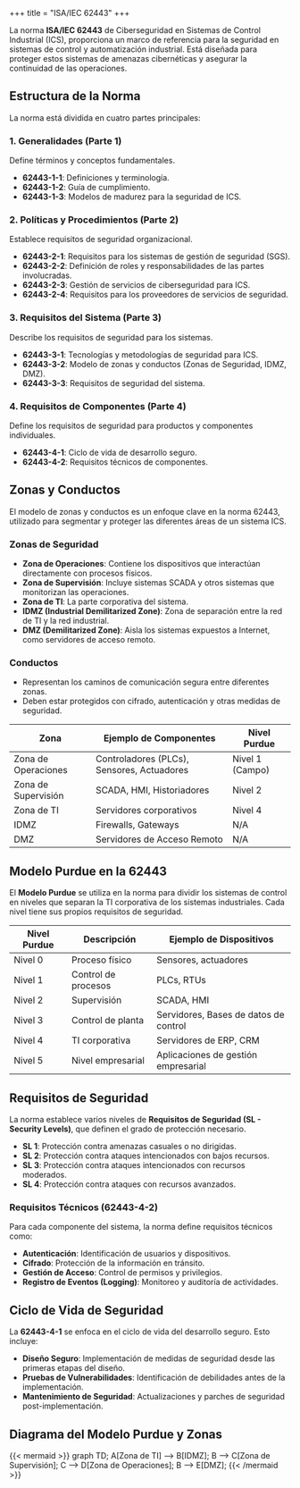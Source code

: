 +++
title = "ISA/IEC 62443"
+++

La norma **ISA/IEC 62443** de Ciberseguridad en Sistemas de Control Industrial (ICS), proporciona un marco de referencia para la seguridad en sistemas de control y automatización industrial. Está diseñada para proteger estos sistemas de amenazas cibernéticas y asegurar la continuidad de las operaciones.

## Estructura de la Norma

La norma está dividida en cuatro partes principales:

### 1. Generalidades (Parte 1)
Define términos y conceptos fundamentales.

- **62443-1-1**: Definiciones y terminología.
- **62443-1-2**: Guía de cumplimiento.
- **62443-1-3**: Modelos de madurez para la seguridad de ICS.

### 2. Políticas y Procedimientos (Parte 2)
Establece requisitos de seguridad organizacional.

- **62443-2-1**: Requisitos para los sistemas de gestión de seguridad (SGS).
- **62443-2-2**: Definición de roles y responsabilidades de las partes involucradas.
- **62443-2-3**: Gestión de servicios de ciberseguridad para ICS.
- **62443-2-4**: Requisitos para los proveedores de servicios de seguridad.

### 3. Requisitos del Sistema (Parte 3)
Describe los requisitos de seguridad para los sistemas.

- **62443-3-1**: Tecnologías y metodologías de seguridad para ICS.
- **62443-3-2**: Modelo de zonas y conductos (Zonas de Seguridad, IDMZ, DMZ).
- **62443-3-3**: Requisitos de seguridad del sistema.

### 4. Requisitos de Componentes (Parte 4)
Define los requisitos de seguridad para productos y componentes individuales.

- **62443-4-1**: Ciclo de vida de desarrollo seguro.
- **62443-4-2**: Requisitos técnicos de componentes.

## Zonas y Conductos

El modelo de zonas y conductos es un enfoque clave en la norma 62443, utilizado para segmentar y proteger las diferentes áreas de un sistema ICS.

### Zonas de Seguridad

- **Zona de Operaciones**: Contiene los dispositivos que interactúan directamente con procesos físicos.
- **Zona de Supervisión**: Incluye sistemas SCADA y otros sistemas que monitorizan las operaciones.
- **Zona de TI**: La parte corporativa del sistema.
- **IDMZ (Industrial Demilitarized Zone)**: Zona de separación entre la red de TI y la red industrial.
- **DMZ (Demilitarized Zone)**: Aisla los sistemas expuestos a Internet, como servidores de acceso remoto.

### Conductos

- Representan los caminos de comunicación segura entre diferentes zonas.
- Deben estar protegidos con cifrado, autenticación y otras medidas de seguridad.

| Zona                  | Ejemplo de Componentes                     | Nivel Purdue    |
|-----------------------|--------------------------------------------|----------------|
| Zona de Operaciones    | Controladores (PLCs), Sensores, Actuadores | Nivel 1 (Campo)|
| Zona de Supervisión    | SCADA, HMI, Historiadores                  | Nivel 2        |
| Zona de TI             | Servidores corporativos                    | Nivel 4        |
| IDMZ                   | Firewalls, Gateways                        | N/A            |
| DMZ                    | Servidores de Acceso Remoto                | N/A            |

## Modelo Purdue en la 62443

El **Modelo Purdue** se utiliza en la norma para dividir los sistemas de control en niveles que separan la TI corporativa de los sistemas industriales. Cada nivel tiene sus propios requisitos de seguridad.

| Nivel Purdue          | Descripción                                           | Ejemplo de Dispositivos                  |
|-----------------------|-------------------------------------------------------|------------------------------------------|
| Nivel 0               | Proceso físico                                        | Sensores, actuadores                     |
| Nivel 1               | Control de procesos                                   | PLCs, RTUs                               |
| Nivel 2               | Supervisión                                           | SCADA, HMI                               |
| Nivel 3               | Control de planta                                     | Servidores, Bases de datos de control    |
| Nivel 4               | TI corporativa                                        | Servidores de ERP, CRM                   |
| Nivel 5               | Nivel empresarial                                     | Aplicaciones de gestión empresarial      |

## Requisitos de Seguridad

La norma establece varios niveles de **Requisitos de Seguridad (SL - Security Levels)**, que definen el grado de protección necesario.

- **SL 1**: Protección contra amenazas casuales o no dirigidas.
- **SL 2**: Protección contra ataques intencionados con bajos recursos.
- **SL 3**: Protección contra ataques intencionados con recursos moderados.
- **SL 4**: Protección contra ataques con recursos avanzados.

### Requisitos Técnicos (62443-4-2)

Para cada componente del sistema, la norma define requisitos técnicos como:

- **Autenticación**: Identificación de usuarios y dispositivos.
- **Cifrado**: Protección de la información en tránsito.
- **Gestión de Acceso**: Control de permisos y privilegios.
- **Registro de Eventos (Logging)**: Monitoreo y auditoría de actividades.

## Ciclo de Vida de Seguridad

La **62443-4-1** se enfoca en el ciclo de vida del desarrollo seguro. Esto incluye:

- **Diseño Seguro**: Implementación de medidas de seguridad desde las primeras etapas del diseño.
- **Pruebas de Vulnerabilidades**: Identificación de debilidades antes de la implementación.
- **Mantenimiento de Seguridad**: Actualizaciones y parches de seguridad post-implementación.

## Diagrama del Modelo Purdue y Zonas

{{< mermaid >}}
graph TD;
    A[Zona de TI] --> B[IDMZ];
    B --> C[Zona de Supervisión];
    C --> D[Zona de Operaciones];
    B --> E[DMZ];
{{< /mermaid >}}

